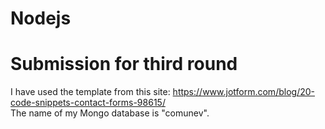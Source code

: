 # Nodejs
# Submission for third round
I have used the template from this site: https://www.jotform.com/blog/20-code-snippets-contact-forms-98615/ <br>
The name of my Mongo database is "comunev".

